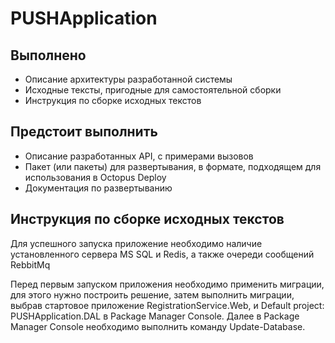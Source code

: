 PUSHApplication
=====================
Выполнено
-----------------------------------
- Описание архитектуры разработанной системы
- Исходные тексты, пригодные для самостоятельной сборки 
- Инструкция по сборке исходных текстов

Предстоит выполнить
-----------------------------------
- Описание разработанных API, с примерами вызовов
- Пакет (или пакеты) для развертывания, в формате, подходящем для использования в Octopus Deploy
- Документация по развертыванию

Инструкция по сборке исходных текстов
-----------------------------------
Для успешного запуска приложение необходимо наличие установленного сервера MS SQL и Redis, а также очереди сообщений RebbitMq

Перед первым запуском приложения необходимо применить миграции, для этого нужно построить решение, 
затем выполнить миграции, выбрав стартовое приложение RegistrationService.Web, и Default project: PUSHApplication.DAL в Package Manager Console.
Далее в Package Manager Console необходимо выполнить команду Update-Database.
